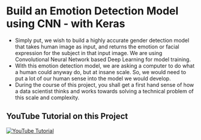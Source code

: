 # Build an Emotion Detection Model using CNN - with Keras
* Simply put, we wish to build a highly accurate gender detection model that takes human image as input, and returns the emotion or facial expression for the subject in that input image. We are using Convolutional Neural Network based Deep Learning for model training.
* With this emotion detection model, we are asking a computer to do what a human could anyway do, but at insane scale. So, we would need to put a lot of our human sense into the model we would develop.
* During the course of this project, you shall get a first hand sense of how a data scientist thinks and works towards solving a technical problem of this scale and complexity. 

## YouTube Tutorial on this Project
[![YouTube Tutorial](https://img.youtube.com/vi/KY4Ra9ReKzI/0.jpg)](https://www.youtube.com/watch?v=KY4Ra9ReKzI)

